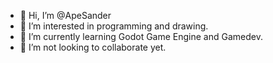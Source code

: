 - 👋 Hi, I’m @ApeSander
- 👀 I’m interested in programming and drawing.
- 🌱 I’m currently learning Godot Game Engine and Gamedev.
- 💞️ I’m not looking to collaborate yet.
